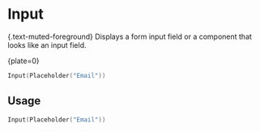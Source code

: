 # Input

{.text-muted-foreground}
Displays a form input field or a component that looks like an input field.

{plate=0}
```go
Input(Placeholder("Email"))
```

## Usage

```go
Input(Placeholder("Email"))
```